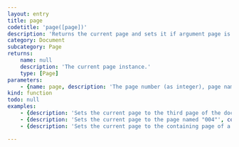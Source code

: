 ```yaml
---
layout: entry
title: page
codetitle: 'page([page])'
description: 'Returns the current page and sets it if argument page is given. If page is given as string, the page will be set to the page with this name (e.g. "4", "04", "D", "IV"). If the page is given as an integer, the page will be set to the page according to this number, no matter the actual naming of the page. Numbering starts with 1 in this case. If you pass a page item the current page will be set to its containing page. If this page item is off the page (on the pasteboard) the current page will be set to the first page of its containing spread.'
category: Document
subcategory: Page
returns:
    name: null
    description: 'The current page instance.'
    type: [Page]
parameters:
    - {name: page, description: 'The page number (as integer), page name or page object to set the current page to or an page item to refer to its containing page.', optional: true, type: [null]}
kind: function
todo: null
examples:
    - {description: 'Sets the current page to the third page of the document', code: page(3);}
    - {description: 'Sets the current page to the page named "004"', code: 'page("004");'}
    - {description: 'Sets the current page to the containing page of a rectangle', code: "var myRect = rect(100, 100, 200, 200);\npage(myRect);"}

---
```

